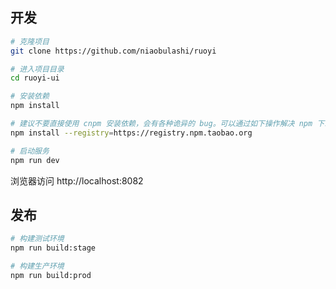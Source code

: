 ## 开发

```bash
# 克隆项目
git clone https://github.com/niaobulashi/ruoyi

# 进入项目目录
cd ruoyi-ui

# 安装依赖
npm install

# 建议不要直接使用 cnpm 安装依赖，会有各种诡异的 bug。可以通过如下操作解决 npm 下载速度慢的问题
npm install --registry=https://registry.npm.taobao.org

# 启动服务
npm run dev
```

浏览器访问 http://localhost:8082

## 发布

```bash
# 构建测试环境
npm run build:stage

# 构建生产环境
npm run build:prod
```